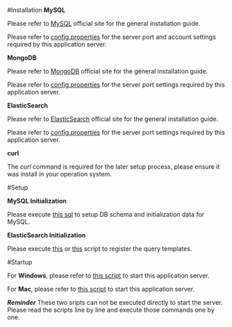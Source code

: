 #Installation
**MySQL**

Please refer to [MySQL][1] official site for the general installation guide.

Please refer to [config.properties][2] for the server port and account settings required by this application server.

**MongoDB**

Please refer to [MongoDB][3] official site for the general installation guide.

Please refer to [config.properties][4] for the server port settings required by this application server.

**ElasticSearch**

Please refer to [ElasticSearch][5] official site for the general installation guide.

Please refer to [config.properties][6] for the server port settings required by this application server.

**curl**

The *curl* command is required for the later setup process, please ensure it was install in your operation system.

#Setup

**MySQL Initialization**

Please execute [this sql][7] to setup DB schema and initialization data for MySQL.

**ElasticSearch Initialization**

Please execute [this][8] or [this][9] script to register the query templates.

#Startup

For **Windows**, please refer to [this script][10] to start this application server.

For **Mac**, please refer to [this script][11] to start this application server.

***Reminder***
These two sripts can not be executed directly to start the server. Please read the scripts line by line and execute those commands one by one.

  [1]: http://www.mysql.com
  [2]: https://github.com/wally-1981/free_walker/blob/master/server/rest/com.free.walker.service.itinerary/src/main/resources/com/free/walker/service/itinerary/dao/config.properties
  [3]: http://www.mongodb.org
  [4]: https://github.com/wally-1981/free_walker/blob/master/server/rest/com.free.walker.service.itinerary/src/main/resources/com/free/walker/service/itinerary/dao/config.properties
  [5]: https://www.elastic.co/products/elasticsearch
  [6]: https://github.com/wally-1981/free_walker/blob/master/server/rest/com.free.walker.service.itinerary/src/main/resources/com/free/walker/service/itinerary/dao/config.properties
  [7]: https://github.com/wally-1981/free_walker/blob/master/server/rest/com.free.walker.service.itinerary/src/main/resources/db/schema/basic.sql
  [8]: https://github.com/wally-1981/free_walker/blob/master/server/rest/com.free.walker.service.itinerary/src/main/resources/db/setup.sh
  [9]: https://github.com/wally-1981/free_walker/blob/master/server/rest/com.free.walker.service.itinerary/src/main/resources/db/setup.bat
  [10]: https://github.com/wally-1981/free_walker/blob/master/server/rest/com.free.walker.service.itinerary/src/main/resources/startServer.bat
  [11]: https://github.com/wally-1981/free_walker/blob/master/server/rest/com.free.walker.service.itinerary/src/main/resources/startServer.sh
